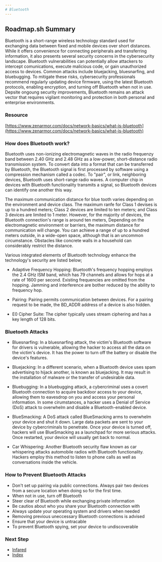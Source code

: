 ```yaml
---
# Bluetooth
---
```

## Roadmap.sh Summary
Bluetooth is a short-range wireless technology standard used for exchanging data between fixed and mobile devices over short distances. While it offers convenience for connecting peripherals and transferring information, it also presents several security concerns in the cybersecurity landscape. Bluetooth vulnerabilities can potentially allow attackers to intercept comunications, execute malicious code, or gain unauthorized access to devices. Common attacks include bluejacking, bluesnarfing, and bluebugging. To mitigate these risks, cybersecurity professionals recommend regularly updating device firmware, using the latest Bluetooth protocols, enabling encryption, and turning off Bluetooth when not in use. Depsite ongoung security improvements, Bluetooth remains an attack vector that requires vigilant monitoring and protection in both personal and enterprise environments.

### Resource
[https://www.zenarmor.com/docs/network-basics/what-is-bluetooth](https://www.zenarmor.com/docs/network-basics/what-is-bluetooth)

### How does Bluetooth work?

Bluetooth uses non-ionizing electromagnetic waves in the radio frequenzy band between 2.40 GHz and 2.48 GHz as a low-power, short-distance radio transmission system. To convert data into a format that can be transferred by Bluetooth, the Bluetooth signal is first processed by software using a compression mechanism called a codec. To "pair", or link, neighboring devices, Bluetooth uses short-range radio waves. A computer chip in devices with Bluetooth functionality transmits a signal, so Bluetooth devices can identify one another this way.

The maximum communication distance for blue tooth varies depending on the environment and device class. The maximum ranfe for Class 1 devises is up to a hundred meters; Class 2 devices are limited to ten meters; and Class 3 devices are limited to 1 meter. However, for the majority of devices, the Bluetooth connection's range is around ten meters, Depending on the electromagnetic environment or barriers, the maximum distance for communication will change. You can achieve a range of up to a hundred  meters outside, in a wide-open space, although that is an uncommon circumstance. Obstacles like concrete walls in a household can considerably restrict the distance.

Various integrated elements of Bluetooth technology enhance the technology's security are listed below;

- Adaptive Frequency Hopping: Bluetooth's frequency hopping employs the 2.4 GHz ISM band, which has 79 channels and allows for hops at a rate of 1600 per second. Existing frequencies are omitted from the hopping. Jamming and interference are bother reduced by the ability to frequency hop.

- Pairing: Pairing permits communication between devices. For a pairing request to be made, the BD_ADDR address of a device is also hidden.

- E0 Cipher Suite: The cipher typically uses stream ciphering and has a key length of 128 bits.

### Bluetooth Attacks

- Bluesnarfing: In a bluesnarfing attack, the victim's Bluetooth software for drivers is vulnerable, allowing the hacker to access all the data on the victim's device. It has the power to turn off the battery or disable the device's features.

- Bluejacking: In a different scenario, when a Bluetooth device uses spam advertising to hijack another, is known as bluejacking. It may result in the installation of malware or the transfer of undesirable data.

- Bluebugging: In a bluebugging attack, a cybercriminal uses a covert Bluetooth connection to acquire backdoor access to your device, allowing them to eavesdrop on you and access your personal information. In some cirumstances, a hacker uses a Denial of Service (DoS) attack to overwhelm and disable a Bluetooth-enabled device.

- BlueSmacking: A DoS attack called BlueSmacking arms to overwhelm your device and shut it down. Large data packets are sent to your device by cybercriminals to penetrate. Once your device is turned off, hackers will use BlueSmacking as a launchpad for more serious attacks. Once restarted, your device will usually get back to normal.

- Car Whispering: Another Bluetooth security flaw known as car whispering attacks automobile radios with Bluetooth functionality. Hackers employ this method to listen to phone calls as well as conversations inside the vehicle.

### How to Prevent Bluetooth Attacks

- Don't set up pairing via public connections. Always pair two devices from a secure location when doing so for the first time.
- When not in use, turn off Bluetooth
- Steer clear of Bluetooth while exchanging private information
- Be cautios about who you share your Bluetooth connection with
- Always update your operating system and drivers when needed
- Removing previous uneccessary Bluetooth connections is advised
- Ensure that your device is untracable
- To prevent Bluetooth spying, set your device to undiscoverable

### Next Step
- [Infared](https://github.com/Sisu-Sus/CyberSec-RoadMap/blob/main/Fundamental_IT_Skills/Connection_Types_And_Functions/Infared.md)
- [Index](https://github.com/Sisu-Sus/CyberSec-RoadMap/blob/main/index.md)
